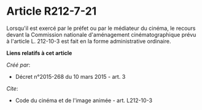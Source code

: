 # Article R212-7-21

Lorsqu'il est exercé par le préfet ou par le médiateur du cinéma, le recours devant la Commission nationale d'aménagement
cinématographique prévu à l'article L. 212-10-3 est fait en la forme administrative ordinaire.

**Liens relatifs à cet article**

_Créé par_:

  - Décret n°2015-268 du 10 mars 2015 - art. 3

_Cite_:

  - Code du cinéma et de l'image animée - art. L212-10-3
